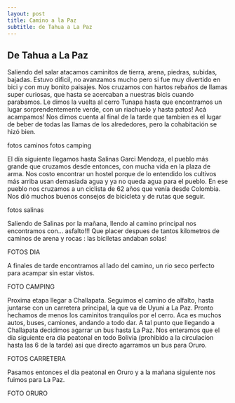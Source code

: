 ```yaml
---
layout: post
title: Camino a la Paz
subtitle: de Tahua a La Paz
---
```


## De Tahua a La Paz

Saliendo del salar atacamos caminitos de tierra, arena, piedras, subidas, bajadas. Estuvo dificil, no avanzamos mucho pero si fue muy divertido en bici y con muy bonito paisajes. Nos cruzamos con hartos rebaños de llamas super curiosas, que hasta se acercaban a nuestras bicis cuando parabamos. Le dimos la vuelta al cerro Tunapa hasta que encontramos un lugar sorprendentemente verde, con un riachuelo y hasta patos! Acá acampamos! Nos dimos cuenta al final de la tarde que tambien es el lugar de beber de todas las llamas de los alrededores, pero la cohabitación se hizó bien.

fotos caminos
fotos camping

El día siguiente llegamos hasta Salinas Garci Mendoza, el pueblo más grande que cruzamos desde entonces, con mucha vida en la plaza de arma. Nos costo encontrar un hostel porque de lo entendido los cultivos más arriba usan demasiada agua y ya no queda agua para el pueblo. En ese pueblo nos cruzamos a un ciclista de 62 años que venía desde Colombia. Nos dió muchos buenos consejos de bicicleta y de rutas que seguir.

fotos salinas

Saliendo de Salinas por la mañana, llendo al camino principal nos encontramos con... asfalto!!!
Que placer despues de tantos kilometros de caminos de arena y rocas : las biciletas andaban solas! 

FOTOS DIA

A finales de tarde encontramos al lado del camino, un rio seco perfecto para acampar sin estar vistos.

FOTO CAMPING

Proxima etapa llegar a Challapata. Seguimos el camino de alfalto, hasta juntarse con un carretera principal, la que va de Uyuni a La Paz. Pronto hechamos de menos los caminitos tranquilos por el cerro. Aca es muchos autos, buses, camiones, andando a todo dar. A tal punto que llegando a Challapata decidimos agarrar un bus hasta La Paz. Nos enteramos que el dia siguiente era dia peatonal en todo Bolivia (prohibido a la circulacíon hasta las 6 de la tarde) asi que directo agarramos un bus para Oruro.

FOTOS CARRETERA

Pasamos entonces el dia peatonal en Oruro y a la mañana siguiente nos fuimos para La Paz.

FOTO ORURO







